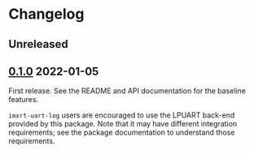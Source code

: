 # Changelog

## Unreleased

## [0.1.0] 2022-01-05

First release. See the README and API documentation for the baseline features.

`imxrt-uart-log` users are encouraged to use the LPUART back-end provided by
this package. Note that it may have different integration requirements; see
the package documentation to understand those requirements.

[0.1.0]: https://github.com/imxrt-rs/imxrt-hal/releases/tag/0.1.0-log
